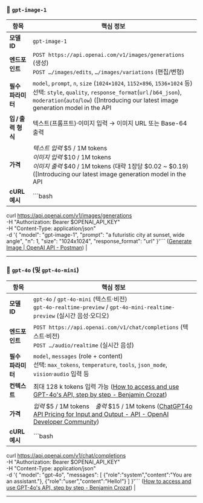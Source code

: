 ### 📌 `gpt-image-1`

| 항목 | 핵심 정보 |
|---|---|
| **모델 ID** | `gpt-image-1` |
| **엔드포인트** | `POST https://api.openai.com/v1/images/generations` (생성)<br>`POST …/images/edits`, `…/images/variations` (편집/변형) |
| **필수 파라미터** | `model`, `prompt`, `n`, `size`  (`1024×1024`, `1152×896`, `1536×1024` 등)<br>선택: `style`, `quality`, `response_format`(`url` / `b64_json`), `moderation`(`auto`/`low`)  ([Introducing our latest image generation model in the API | OpenAI](https://openai.com/index/image-generation-api/)) |
| **입 / 출력 형식** | 텍스트(프롬프트)·이미지 입력 → 이미지 URL 또는 Base-64 출력 |
| **가격** | *텍스트 입력* $5 / 1M tokens<br>*이미지 입력* $10 / 1M tokens<br>*이미지 출력* $40 / 1M tokens (대략 1장당 $0.02 ~ $0.19)  ([Introducing our latest image generation model in the API | OpenAI](https://openai.com/index/image-generation-api/)) |
| **cURL 예시** | ```bash
curl https://api.openai.com/v1/images/generations \
  -H "Authorization: Bearer $OPENAI_API_KEY" \
  -H "Content-Type: application/json" \
  -d '{
    "model": "gpt-image-1",
    "prompt": "a futuristic city at sunset, wide angle",
    "n": 1,
    "size": "1024x1024",
    "response_format": "url"
  }'```  ([Generate Image | OpenAI API - Postman](https://www.postman.com/devrel/openai/request/riub8s3/generate-image?utm_source=chatgpt.com)) |

---

### 📌 `gpt-4o` (및 `gpt-4o-mini`)

| 항목 | 핵심 정보 |
|---|---|
| **모델 ID** | `gpt-4o`  /  `gpt-4o-mini` (텍스트·비전)<br>`gpt-4o-realtime-preview`  /  `gpt-4o-mini-realtime-preview` (실시간 음성·오디오) |
| **엔드포인트** | `POST https://api.openai.com/v1/chat/completions` (텍스트·비전)<br>`POST …/audio/realtime` (실시간 음성) |
| **필수 파라미터** | `model`, `messages` (role + content)<br>선택: `max_tokens`, `temperature`, `tools`, `json_mode`, `vision`·`audio` 입력 등 |
| **컨텍스트** | 최대 128 k tokens 입력 가능  ([How to access and use GPT-4o's API, step by step - Benjamin Crozat](https://benjamincrozat.com/gpt-4o?utm_source=chatgpt.com)) |
| **가격** | *입력* $5 / 1M tokens *출력* $15 / 1M tokens  ([ChatGPT4o API Pricing for Input and Output - API - OpenAI Developer Community](https://community.openai.com/t/chatgpt4o-api-pricing-for-input-and-output/746258)) |
| **cURL 예시** | ```bash
curl https://api.openai.com/v1/chat/completions \
  -H "Authorization: Bearer $OPENAI_API_KEY" \
  -H "Content-Type: application/json" \
  -d '{
    "model": "gpt-4o",
    "messages": [
      {"role":"system","content":"You are an assistant."},
      {"role":"user","content":"Hello!"}
    ]
  }'```  ([How to access and use GPT-4o's API, step by step - Benjamin Crozat](https://benjamincrozat.com/gpt-4o?utm_source=chatgpt.com)) |

---



